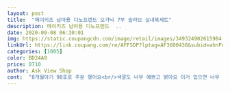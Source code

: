 ```yaml
---
layout: post 
title:  "메이키즈 남아용 디노프랜드 오가닉 7부 슬라브 실내복세트" 
description: 메이키즈 남아용 디노프랜드  ..
date: 2020-09-08 06:30:01 
img: https://static.coupangcdn.com/image/retail/images/349324902615984-a485869f-a773-49a2-9903-3b8a3feb2541.jpg 
linkUrl: https://link.coupang.com/re/AFFSDP?lptag=AF3600438&subid=ahnPublicAsk&pageKey=1214836269&itemId=2204409050&vendorItemId=70202266324&traceid=V0-113-73657d8561c5bc05 
categories: [1005] 
color: BD24A9 
price: 8710 
author: Ask View Shop 
cont:  "8개월아기 90호로 주문 했어요<br/>색깔도 너무 예쁘고 밝아요 이거 입으면 너무 귀여워요!!<br/>아기가 열이 많아서 벌써 목에 땀띠가 조금씩 생기기 시작해서<br/>아들이 공룡을 좋아해서 샀는데 어린이집도 이거만 입고 간다고 할 정도로 너무 좋아해요 ㅎㅎ<br/>얇아서 좋고 내년까지 입을 수 있겠어요<br/>여름 실내복으로 주문했어요<br/>좋습니다 귀여워요 헐렁하게 입히려고 크게 샀는데 만족스러워요<br/>키125 체중 28 평소사이즈 140<br/>" 
---
```

